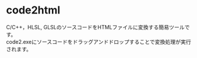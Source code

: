 # code2html
C/C++，HLSL, GLSLのソースコードをHTMLファイルに変換する簡易ツールです。  
code2.exeにソースコードをドラッグアンドドロップすることで変換処理が実行されます。  
